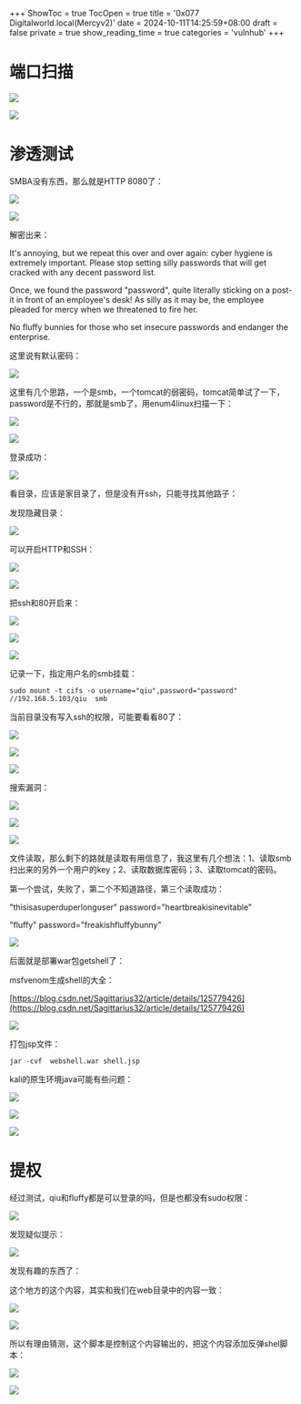 +++
ShowToc = true
TocOpen = true
title = '0x077 Digitalworld.local(Mercyv2)'
date = 2024-10-11T14:25:59+08:00
draft = false
private = true
show_reading_time = true
categories = 'vulnhub'
+++



# 端口扫描

![](/vulnhub_img/WEBRESOURCE74f817d050008763895c9aeeadb1bc6fimage.png)

![](/vulnhub_img/WEBRESOURCE76d1c146ffa9dc152a48b68a0cc29489image.png)

# 渗透测试

SMBA没有东西，那么就是HTTP 8080了：

![](/vulnhub_img/WEBRESOURCE3f77b34b64dd6df5c8b8ba2932aec50fimage.png)

![](/vulnhub_img/WEBRESOURCEe072604120ca403c1f374a964aad5940image.png)

解密出来：

It's annoying, but we repeat this over and over again: cyber hygiene is extremely important. Please stop setting silly passwords that will get cracked with any decent password list.

Once, we found the password "password", quite literally sticking on a post-it in front of an employee's desk! As silly as it may be, the employee pleaded for mercy when we threatened to fire her.

No fluffy bunnies for those who set insecure passwords and endanger the enterprise.

这里说有默认密码：

![](/vulnhub_img/WEBRESOURCEaaa435148680824b3adfe8ca0403fd1eimage.png)

这里有几个思路，一个是smb，一个tomcat的弱密码，tomcat简单试了一下，password是不行的，那就是smb了，用enum4linux扫描一下：

![](/vulnhub_img/WEBRESOURCE09c5ec58b1d83bdcdcbe16492c7c5893image.png)

![](/vulnhub_img/WEBRESOURCE9c5cc76f1179197cf5c84002ce0b44d6image.png)

登录成功：

![](/vulnhub_img/WEBRESOURCE77f60907ec6206ce1761e1a517b88415image.png)

看目录，应该是家目录了，但是没有开ssh，只能寻找其他路子：

发现隐藏目录：

![](/vulnhub_img/WEBRESOURCEbeec92c3ab1b5bbba6cf61a2609cbe67image.png)

可以开启HTTP和SSH：

![](/vulnhub_img/WEBRESOURCE0d70413cf97ad56c3e38f697986a4aaeimage.png)

![](/vulnhub_img/WEBRESOURCEd7465e72ada05140f3bba2de70df2247image.png)

把ssh和80开启来：

![](/vulnhub_img/WEBRESOURCEc125b6846face4504747e56047833366image.png)

![](/vulnhub_img/WEBRESOURCEf8efa8c62b004ec35f4b6c29911c5dfaimage.png)

![](/vulnhub_img/WEBRESOURCE3d9b8ff006881b75f1e0cc6e0c9677a4image.png)

记录一下，指定用户名的smb挂载：

```
sudo mount -t cifs -o username="qiu",password="password" //192.168.5.103/qiu  smb
```

当前目录没有写入ssh的权限，可能要看看80了：

![](/vulnhub_img/WEBRESOURCE7b7687136169fdc1ce2dd40ec9586f04image.png)

![](/vulnhub_img/WEBRESOURCE35b1904feee4ed4b4be1c746c5769cdfimage.png)

![](/vulnhub_img/WEBRESOURCE83f39e44a6fd01372f9cd80ee8109e2dimage.png)

搜索漏洞：

![](/vulnhub_img/WEBRESOURCEa28aa04ee2586a018729f8f18cf676beimage.png)

![](/vulnhub_img/WEBRESOURCE0f3da2d599456e73813d0f5318e4159cimage.png)

![](/vulnhub_img/WEBRESOURCE4de3c3f0117a28560f8fa7b46ff7f0fbimage.png)

文件读取，那么剩下的路就是读取有用信息了，我这里有几个想法：1、读取smb扫出来的另外一个用户的key；2、读取数据库密码；3、读取tomcat的密码。

第一个尝试，失败了，第二个不知道路径，第三个读取成功：

"thisisasuperduperlonguser" password="heartbreakisinevitable"

"fluffy" password="freakishfluffybunny"

![](/vulnhub_img/WEBRESOURCEa6caa2ef9d2f1a0aa38507eb28dccaa3image.png)

后面就是部署war包getshell了：

msfvenom生成shell的大全：

[https://blog.csdn.net/Sagittarius32/article/details/125779426](https://blog.csdn.net/Sagittarius32/article/details/125779426)

![](/vulnhub_img/WEBRESOURCE6eb7c4e274c6ff73592897ccd07d6f8eimage.png)

打包jsp文件：

```
jar -cvf  webshell.war shell.jsp
```

kali的原生环境java可能有些问题：

![](/vulnhub_img/WEBRESOURCE77ea58a0d94624057443b796b8442ecbimage.png)

![](/vulnhub_img/WEBRESOURCE4ee33ebba083f2c1ddc862041e0cb48dimage.png)

![](/vulnhub_img/WEBRESOURCE03bbfa8fad429cf79bb1ceb13c973368image.png)

# 提权

经过测试，qiu和fluffy都是可以登录的吗，但是也都没有sudo权限：

![](/vulnhub_img/WEBRESOURCEd4dab5d696f403786f4826bded763576image.png)

发现疑似提示：

![](/vulnhub_img/WEBRESOURCEe2a055dc4643c8c4b1fd78dcfcb30119image.png)

发现有趣的东西了：

这个地方的这个内容，其实和我们在web目录中的内容一致：

![](/vulnhub_img/WEBRESOURCE186883e61d4a24db2b439b2f36e51adeimage.png)

![](/vulnhub_img/WEBRESOURCE79d429a4067d7c3407d6df657b2cf7d3image.png)

所以有理由猜测，这个脚本是控制这个内容输出的，把这个内容添加反弹shel脚本：

![](/vulnhub_img/WEBRESOURCEacf8af5faf7b14ba4a424f5a6227c9fdimage.png)

![](/vulnhub_img/WEBRESOURCEd4f2976683bb1bc59abd5c78305c7f34image.png)